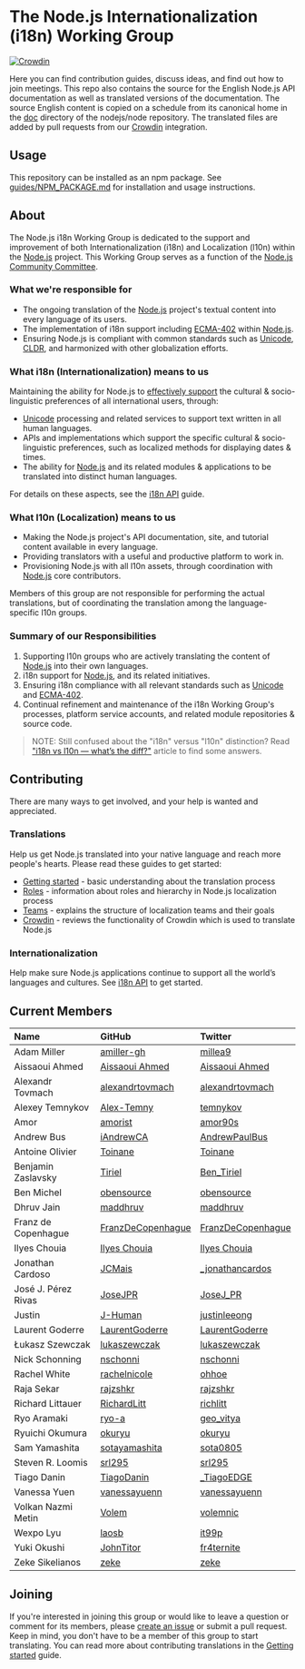 # The Node.js Internationalization (i18n) Working Group

[![Crowdin](https://badges.crowdin.net/nodejs/localized.svg)](https://crowdin.com/project/nodejs)

Here you can find contribution guides, discuss ideas, and find out how to join meetings. This repo also contains the source for the English Node.js API documentation as well as translated versions of the documentation. The source English content is copied on a schedule from its canonical home in the [doc](https://github.com/nodejs/node/tree/master/doc) directory of the nodejs/node repository. The translated files are added by pull requests from our [Crowdin](./guides/CROWDIN.md) integration.

## Usage

This repository can be installed as an npm package. See [guides/NPM_PACKAGE.md](guides/NPM_PACKAGE.md) for installation and usage instructions.

## About

The Node.js i18n Working Group is dedicated to the support and improvement of both Internationalization (i18n) and Localization (l10n) within the [Node.js](https://github.com/nodejs/node) project. This Working Group serves as a function of the [Node.js Community Committee](https://github.com/nodejs/community-committee).

### What we're responsible for

- The ongoing translation of the [Node.js](https://github.com/nodejs/node) project's textual content into every language of its users.
- The implementation of i18n support including [ECMA-402](https://tc39.github.io/ecma402/) within [Node.js](https://github.com/nodejs/node).
- Ensuring Node.js is compliant with common standards such as [Unicode](https://unicode.org/), [CLDR](http://cldr.unicode.org/), and harmonized with other globalization efforts.

### What i18n (Internationalization) means to us

Maintaining the ability for Node.js to [effectively support](https://nodejs.org/api/intl.html#intl_internationalization_support) the cultural & socio-linguistic preferences of all international users, through:

- [Unicode](https://unicode.org) processing and related services to support text written in all human languages.
- APIs and implementations which support the specific cultural & socio-linguistic preferences, such as localized methods for displaying dates & times.
- The ability for [Node.js](https://github.com/nodejs/node) and its related modules & applications to be translated into distinct human languages.

For details on these aspects, see the [i18n API](./guides/I18N-API.md) guide.

### What l10n (Localization) means to us

- Making the Node.js project's API documentation, site, and tutorial content available in every language.
- Providing translators with a useful and productive platform to work in.
- Provisioning Node.js with all l10n assets, through coordination with [Node.js](https://github.com/nodejs/node) core contributors.

Members of this group are not responsible for performing the actual translations,
but of coordinating the translation among the language-specific l10n groups.

### Summary of our Responsibilities

1. Supporting l10n groups who are actively translating the content of [Node.js](https://github.com/nodejs/node) into their own languages.
2. i18n support for [Node.js](https://github.com/nodejs/node), and its related initiatives.
3. Ensuring i18n compliance with all relevant standards such as [Unicode](https://unicode.org) and [ECMA-402](https://github.com/tc39/ecma402).
4. Continual refinement and maintenance of the i18n Working Group's processes, platform service accounts, and related module repositories & source code.

> NOTE: Still confused about the "i18n" versus "l10n" distinction? Read ["i18n vs l10n — what’s the diff?"](https://blog.mozilla.org/l10n/2011/12/14/i18n-vs-l10n-whats-the-diff/) article to find some answers.

## Contributing

There are many ways to get involved, and your help is wanted and appreciated.

### Translations

Help us get Node.js translated into your native language and reach more people's hearts. Please read these guides to get started:

- [Getting started](./guides/GETTING_STARTED.md) - basic understanding about the translation process
- [Roles](./guides/ROLES.md) - information about roles and hierarchy in Node.js localization process
- [Teams](./guides/TEAMS.md) - explains the structure of localization teams and their goals
- [Crowdin](./guides/CROWDIN.md) - reviews the functionality of Crowdin which is used to translate Node.js

### Internationalization

Help make sure Node.js applications continue to support all the world’s
languages and cultures. See [i18n API](./guides/I18N-API.md) to get started.

## Current Members

| Name                | GitHub                                                    | Twitter                                                  |
| :------------------ | :-------------------------------------------------------- | :------------------------------------------------------- |
| Adam Miller         | [amiller-gh](https://github.com/amiller-gh)               | [millea9](https://twitter.com/millea9)                   |
| Aissaoui Ahmed      | [Aissaoui Ahmed](https://github.com/Aissaoui-Ahmed)       | [Aissaoui Ahmed](https://twitter.com/3issaoui_Ahmed)     |
| Alexandr Tovmach    | [alexandrtovmach](https://github.com/alexandrtovmach)     | [alexandrtovmach](https://twitter.com/alexandrtovmach)   |
| Alexey Temnykov     | [Alex-Temny](https://github.com/Alex-Temny)               | [temnykov](https://twitter.com/temnykov)                 |
| Amor                | [amorist](https://github.com/amorist)                     | [amor90s](https://twitter.com/amor90s)                   |
| Andrew Bus          | [iAndrewCA](https://github.com/iAndrewCA)                 | [AndrewPaulBus](https://twitter.com/AndrewPaulBus)       |
| Antoine Olivier     | [Toinane](https://github.com/Toinane)                     | [Toinane](https://twitter.com/Toinane)                   |
| Benjamin Zaslavsky  | [Tiriel](https://github.com/Tiriel)                       | [Ben_Tiriel](https://twitter.com/Ben_Tiriel)             |
| Ben Michel          | [obensource](https://github.com/obensource)               | [obensource](https://twitter.com/obensource)             |
| Dhruv Jain          | [maddhruv](https://github.com/maddhruv)                   | [maddhruv](https://twitter.com/maddhruv)                 |
| Franz de Copenhague | [FranzDeCopenhague](https://github.com/FranzDeCopenhague) | [FranzDeCopenhague](https://twitter.com/FranzDeCopenhag) |
| Ilyes Chouia        | [Ilyes Chouia](https://github.com/celyes)                 | [Ilyes Chouia](https://twitter.com/celyes01)             |
| Jonathan Cardoso    | [JCMais](https://github.com/JCMais)                       | [\_jonathancardos](https://twitter.com/_jonathancardos)  |
|José J. Pérez Rivas  | [JoseJPR](https://github.com/JoseJPR)                     | [JoseJ_PR](https://twitter.com/JoseJ_PR)                 |
| Justin              | [J-Human](https://github.com/J-Human)                     | [justinleeong](https://twitter.com/justinleeong)
| Laurent Goderre     | [LaurentGoderre](https://github.com/LaurentGoderre)       | [LaurentGoderre](https://twitter.com/LaurentGoderre)     |
| Łukasz Szewczak     | [lukaszewczak](https://github.com/lukaszewczak)           | [lukaszewczak](https://twitter.com/lukaszewczak)         |
| Nick Schonning      | [nschonni](https://github.com/nschonni)                   | [nschonni](https://twitter.com/nschonni)                 |
| Rachel White        | [rachelnicole](https://github.com/rachelnicole)           | [ohhoe](https://twitter.com/ohhoe)                       |
| Raja Sekar          | [rajzshkr](https://github.com/rajzshkr)                   | [rajzshkr](https://twitter.com/rajzshkr)                 |
| Richard Littauer    | [RichardLitt](https://github.com/RichardLitt)             | [richlitt](https://twitter.com/richlitt)                 |
| Ryo Aramaki         | [ryo-a](https://github.com/ryo-a)                         | [geo_vitya](https://twitter.com/geo_vitya)               |
| Ryuichi Okumura     | [okuryu](https://github.com/okuryu)                       | [okuryu](https://twitter.com/okuryu)                     |
| Sam Yamashita       | [sotayamashita](https://github.com/sotayamashita)         | [sota0805](https://twitter.com/sota0805)                 |
| Steven R. Loomis    | [srl295](https://github.com/srl295)                       | [srl295](https://twitter.com/srl295)                     |
| Tiago Danin         | [TiagoDanin](https://github.com/TiagoDanin)               | [\_TiagoEDGE](https://twitter.com/_TiagoEDGE)            |
| Vanessa Yuen        | [vanessayuenn](https://github.com/vanessayuenn)           | [vanessayuenn](https://twitter.com/vanessayuenn)         |
| Volkan Nazmi Metin  | [Volem](https://github.com/Volem)                         | [volemnic](https://twitter.com/volemnic)                 |
| Wexpo Lyu           | [laosb](https://github.com/laosb)                         | [it99p](https://twitter.com/it99p)                       |
| Yuki Okushi         | [JohnTitor](https://github.com/JohnTitor)                 | [fr4ternite](https://twitter.com/fr4ternite)             |
| Zeke Sikelianos     | [zeke](https://github.com/zeke)                           | [zeke](https://twitter.com/zeke)                         |

## Joining

If you're interested in joining this group or would like to leave a question or comment for its members, please [create an issue](https://github.com/nodejs/i18n/issues/new) or submit a pull request. Keep in mind, you don't have to be a member of this group to start translating. You can read more about contributing translations in the [Getting started](./guides/GETTING_STARTED.md) guide.
